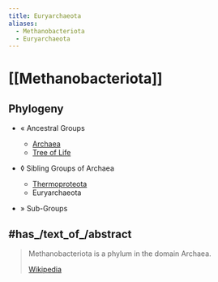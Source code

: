 ```yaml
---
title: Euryarchaeota
aliases:
  - Methanobacteriota
  - Euryarchaeota
---
```


# [[Methanobacteriota]] 

## Phylogeny 


-   « Ancestral Groups  
    -   [Archaea](Archaea)
    -   [Tree of Life](../Tree_of_Life.md)

-   ◊ Sibling Groups of  Archaea
    -   [Thermoproteota](Thermoproteota.md)
    -   Euryarchaeota

-   » Sub-Groups 

## #has_/text_of_/abstract 

> Methanobacteriota is a phylum in the domain Archaea.
>
> [Wikipedia](https://en.wikipedia.org/wiki/Methanobacteriota) 


